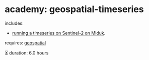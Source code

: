 # academy: geospatial-timeseries

includes:
- [running a timeseries on Sentinel-2 on Miduk](https://github.com/kamangir/bluer-geo/tree/main/bluer_geo/watch).

requires: [geospatial](./geospatial.md)

⏳ duration: 6.0 hours
